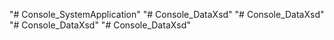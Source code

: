 "# Console_SystemApplication" 
"# Console_DataXsd" 
"# Console_DataXsd" 
"# Console_DataXsd" 
"# Console_DataXsd" 
